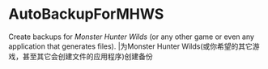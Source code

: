 # AutoBackupForMHWS
Create backups for *Monster Hunter Wilds* (or any other game or even any application that generates files).
|为Monster Hunter Wilds(或你希望的其它游戏，甚至其它会创建文件的应用程序)创建备份
